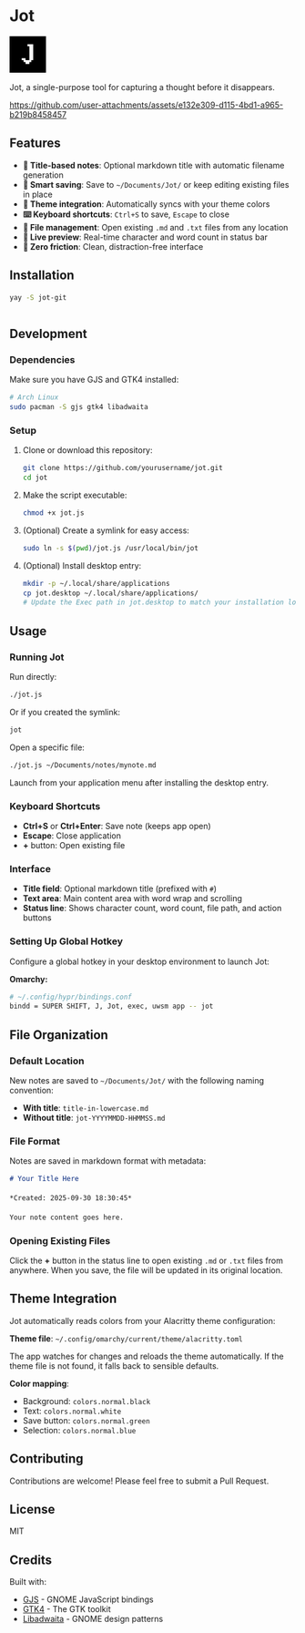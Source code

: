 # Jot

<img src="icon.png" alt="Jot Icon" width="64" height="64" />

Jot, a single-purpose tool for capturing a thought before it disappears.

https://github.com/user-attachments/assets/e132e309-d115-4bd1-a965-b219b8458457

## Features

- **📝 Title-based notes**: Optional markdown title with automatic filename generation
- **💾 Smart saving**: Save to `~/Documents/Jot/` or keep editing existing files in place
- **🎨 Theme integration**: Automatically syncs with your theme colors
- **⌨️ Keyboard shortcuts**: `Ctrl+S` to save, `Escape` to close
- **📂 File management**: Open existing `.md` and `.txt` files from any location
- **🔄 Live preview**: Real-time character and word count in status bar
- **🎯 Zero friction**: Clean, distraction-free interface

## Installation

```bash
yay -S jot-git
```
```
```

## Development

### Dependencies

Make sure you have GJS and GTK4 installed:

```bash
# Arch Linux
sudo pacman -S gjs gtk4 libadwaita
```

### Setup

1. Clone or download this repository:
   ```bash
   git clone https://github.com/yourusername/jot.git
   cd jot
   ```

2. Make the script executable:
   ```bash
   chmod +x jot.js
   ```

3. (Optional) Create a symlink for easy access:
   ```bash
   sudo ln -s $(pwd)/jot.js /usr/local/bin/jot
   ```

4. (Optional) Install desktop entry:
   ```bash
   mkdir -p ~/.local/share/applications
   cp jot.desktop ~/.local/share/applications/
   # Update the Exec path in jot.desktop to match your installation location
   ```

## Usage

### Running Jot

Run directly:
```bash
./jot.js
```

Or if you created the symlink:
```bash
jot
```

Open a specific file:
```bash
./jot.js ~/Documents/notes/mynote.md
```

Launch from your application menu after installing the desktop entry.

### Keyboard Shortcuts

- **Ctrl+S** or **Ctrl+Enter**: Save note (keeps app open)
- **Escape**: Close application
- **+** button: Open existing file

### Interface

- **Title field**: Optional markdown title (prefixed with `#`)
- **Text area**: Main content area with word wrap and scrolling
- **Status line**: Shows character count, word count, file path, and action buttons

### Setting Up Global Hotkey

Configure a global hotkey in your desktop environment to launch Jot:

**Omarchy:**
```bash
# ~/.config/hypr/bindings.conf
bindd = SUPER SHIFT, J, Jot, exec, uwsm app -- jot
```

## File Organization

### Default Location

New notes are saved to `~/Documents/Jot/` with the following naming convention:

- **With title**: `title-in-lowercase.md`
- **Without title**: `jot-YYYYMMDD-HHMMSS.md`

### File Format

Notes are saved in markdown format with metadata:

```markdown
# Your Title Here

*Created: 2025-09-30 18:30:45*

Your note content goes here.
```

### Opening Existing Files

Click the **+** button in the status line to open existing `.md` or `.txt` files from anywhere. When you save, the file will be updated in its original location.

## Theme Integration

Jot automatically reads colors from your Alacritty theme configuration:

**Theme file**: `~/.config/omarchy/current/theme/alacritty.toml`

The app watches for changes and reloads the theme automatically. If the theme file is not found, it falls back to sensible defaults.

**Color mapping**:
- Background: `colors.normal.black`
- Text: `colors.normal.white`
- Save button: `colors.normal.green`
- Selection: `colors.normal.blue`

## Contributing

Contributions are welcome! Please feel free to submit a Pull Request.

## License

MIT

## Credits

Built with:
- [GJS](https://gjs.guide/) - GNOME JavaScript bindings
- [GTK4](https://www.gtk.org/) - The GTK toolkit
- [Libadwaita](https://gnome.pages.gitlab.gnome.org/libadwaita/) - GNOME design patterns
